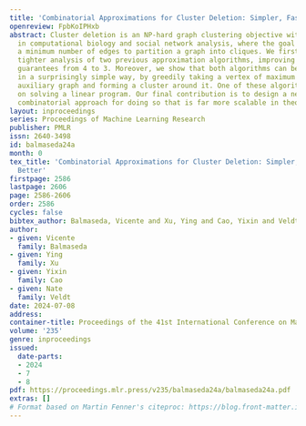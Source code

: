 ```yaml
---
title: 'Combinatorial Approximations for Cluster Deletion: Simpler, Faster, and Better'
openreview: FpbKoIPHxb
abstract: Cluster deletion is an NP-hard graph clustering objective with applications
  in computational biology and social network analysis, where the goal is to delete
  a minimum number of edges to partition a graph into cliques. We first provide a
  tighter analysis of two previous approximation algorithms, improving their approximation
  guarantees from 4 to 3. Moreover, we show that both algorithms can be derandomized
  in a surprisingly simple way, by greedily taking a vertex of maximum degree in an
  auxiliary graph and forming a cluster around it. One of these algorithms relies
  on solving a linear program. Our final contribution is to design a new and purely
  combinatorial approach for doing so that is far more scalable in theory and practice.
layout: inproceedings
series: Proceedings of Machine Learning Research
publisher: PMLR
issn: 2640-3498
id: balmaseda24a
month: 0
tex_title: 'Combinatorial Approximations for Cluster Deletion: Simpler, Faster, and
  Better'
firstpage: 2586
lastpage: 2606
page: 2586-2606
order: 2586
cycles: false
bibtex_author: Balmaseda, Vicente and Xu, Ying and Cao, Yixin and Veldt, Nate
author:
- given: Vicente
  family: Balmaseda
- given: Ying
  family: Xu
- given: Yixin
  family: Cao
- given: Nate
  family: Veldt
date: 2024-07-08
address:
container-title: Proceedings of the 41st International Conference on Machine Learning
volume: '235'
genre: inproceedings
issued:
  date-parts:
  - 2024
  - 7
  - 8
pdf: https://proceedings.mlr.press/v235/balmaseda24a/balmaseda24a.pdf
extras: []
# Format based on Martin Fenner's citeproc: https://blog.front-matter.io/posts/citeproc-yaml-for-bibliographies/
---
```

